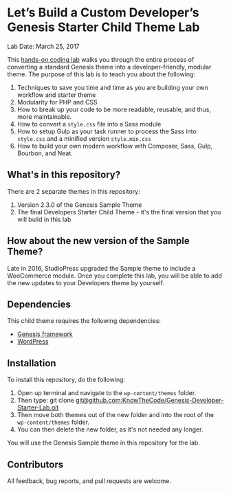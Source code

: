 # Let’s Build a Custom Developer’s Genesis Starter Child Theme Lab

Lab Date: March 25, 2017

This [hands-on coding lab](https://knowthecode.io/series/lets-build-custom-developers-genesis-starter-child-theme) walks you through the entire process of converting a standard Genesis theme into a developer-friendly, modular theme.  The purpose of this lab is to teach you about the following:

1. Techniques to save you time and time as you are building your own workflow and starter theme
2. Modularity for PHP and CSS
3. How to break up your code to be more readable, reusable, and thus, more maintainable.
4. How to convert a `style.css` file into a Sass module
5. How to setup Gulp as your task runner to process the Sass into `style.css` and a minified version `style.min.css`
6. How to build your own modern workflow with Composer, Sass, Gulp, Bourbon, and Neat.

## What's in this repository?

There are 2 separate themes in this repository:

1. Version 2.3.0 of the Genesis Sample Theme
2. The final Developers Starter Child Theme - it's the final version that you will build in this lab

## How about the new version of the Sample Theme?

Late in 2016, StudioPress upgraded the Sample theme to include a WooCommerce module.  Once you complete this lab, you will be able to add the new updates to your Developers theme by yourself.

## Dependencies

This child theme requires the following dependencies:

- [Genesis framework](http://my.studiopress.com/themes/genesis/)
- [WordPress](https://wordpress.org/download/)

## Installation

To install this repository, do the following:

1. Open up terminal and navigate to the `wp-content/themes` folder.
2. Then type: git clone [git@github.com:KnowTheCode/Genesis-Developer-Starter-Lab.git](git@github.com:KnowTheCode/Genesis-Developer-Starter-Lab.git)
3. Then move both themes out of the new folder and into the root of the `wp-content/themes` folder.
4. You can then delete the new folder, as it's not needed any longer.

You will use the Genesis Sample theme in this repository for the lab.

## Contributors

All feedback, bug reports, and pull requests are welcome.